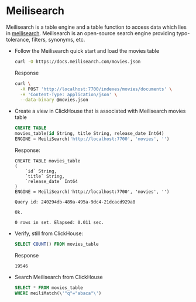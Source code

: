 # Meilisearch

Meilisearch is a table engine and a table function to access data which lies in [meilisearch](https://www.meilisearch.com/).  Meilisearch is an open-source search engine providing typo-tolerance, filters, synonyms, etc.


- Follow the Meilisearch quick start and load the movies table
  ```bash
  curl -O https://docs.meilisearch.com/movies.json
  ```
  Response
  ```bash
  curl \
    -X POST 'http://localhost:7700/indexes/movies/documents' \
    -H 'Content-Type: application/json' \
    --data-binary @movies.json
  ```

- Create a view in ClickHouse that is associated with Meilisearch movies table
  ```sql
  CREATE TABLE
  movies_table(id String, title String, release_date Int64)
  ENGINE = MeiliSearch('http://localhost:7700', 'movies', '')
  ```
  Response:
  ```text
  CREATE TABLE movies_table
  (
      `id` String,
      `title` String,
      `release_date` Int64
  )
  ENGINE = MeiliSearch('http://localhost:7700', 'movies', '')

  Query id: 240294db-489a-495a-9dc4-21dcacd929a8

  Ok.

  0 rows in set. Elapsed: 0.011 sec.
  ```

- Verify, still from ClickHouse: 
  ```sql
  SELECT COUNT() FROM movies_table
  ```
  Response
  ```text
  19546
  ```

- Search Meilisearch from ClickHouse
  ```sql
  SELECT * FROM movies_table
  WHERE meiliMatch(\'"q"="abaca"\')
  ```
